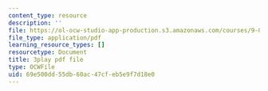 ```yaml
---
content_type: resource
description: ''
file: https://ol-ocw-studio-app-production.s3.amazonaws.com/courses/9-04-sensory-systems-fall-2013/69e500dd55db60ac47cfeb5e9f7d18e0_jdiy_lV2xno.pdf
file_type: application/pdf
learning_resource_types: []
resourcetype: Document
title: 3play pdf file
type: OCWFile
uid: 69e500dd-55db-60ac-47cf-eb5e9f7d18e0
---
```

